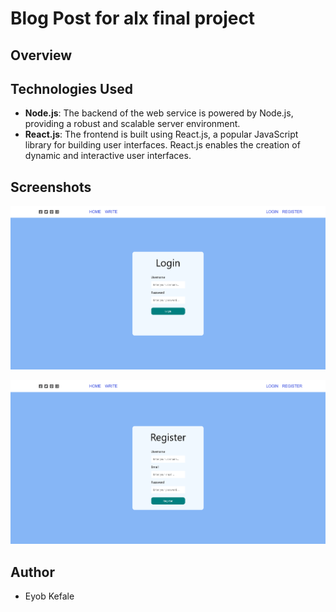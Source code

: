 # Blog Post for alx final project

## Overview



## Technologies Used

- **Node.js**: The backend of the web service is powered by Node.js, providing a robust and scalable server environment.
- **React.js**: The frontend is built using React.js, a popular JavaScript library for building user interfaces. React.js enables the creation of dynamic and interactive user interfaces.

## Screenshots


![Alt Text](./api//images/ScreenShots/LogIn.png)


![Alt Text](./api//images/ScreenShots/Register.png)


## Author
- Eyob Kefale

